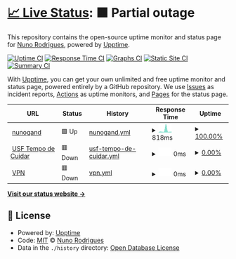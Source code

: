 # [📈 Live Status](https://nunogand.com): <!--live status--> **🟧 Partial outage**

This repository contains the open-source uptime monitor and status page for [Nuno Rodrigues](nunogand.github.io), powered by [Upptime](https://github.com/upptime/upptime).

[![Uptime CI](https://github.com/nunogand/upptime/workflows/Uptime%20CI/badge.svg)](https://github.com/nunogand/upptime/actions?query=workflow%3A%22Uptime+CI%22)
[![Response Time CI](https://github.com/nunogand/upptime/workflows/Response%20Time%20CI/badge.svg)](https://github.com/nunogand/upptime/actions?query=workflow%3A%22Response+Time+CI%22)
[![Graphs CI](https://github.com/nunogand/upptime/workflows/Graphs%20CI/badge.svg)](https://github.com/nunogand/upptime/actions?query=workflow%3A%22Graphs+CI%22)
[![Static Site CI](https://github.com/nunogand/upptime/workflows/Static%20Site%20CI/badge.svg)](https://github.com/nunogand/upptime/actions?query=workflow%3A%22Static+Site+CI%22)
[![Summary CI](https://github.com/nunogand/upptime/workflows/Summary%20CI/badge.svg)](https://github.com/nunogand/upptime/actions?query=workflow%3A%22Summary+CI%22)

With [Upptime](https://upptime.js.org), you can get your own unlimited and free uptime monitor and status page, powered entirely by a GitHub repository. We use [Issues](https://github.com/nunogand/upptime/issues) as incident reports, [Actions](https://github.com/nunogand/upptime/actions) as uptime monitors, and [Pages](https://nunogand.com) for the status page.

<!--start: status pages-->
<!-- This summary is generated by Upptime (https://github.com/upptime/upptime) -->
<!-- Do not edit this manually, your changes will be overwritten -->
<!-- prettier-ignore -->
| URL | Status | History | Response Time | Uptime |
| --- | ------ | ------- | ------------- | ------ |
| <img alt="" src="https://icons.duckduckgo.com/ip3/nunogand.com.ico" height="13"> [nunogand](https://nunogand.com) | 🟩 Up | [nunogand.yml](https://github.com/nunogand/uptime/commits/HEAD/history/nunogand.yml) | <details><summary><img alt="Response time graph" src="./graphs/nunogand/response-time-week.png" height="20"> 818ms</summary><br><a href="https://nunogand.github.io/uptime/history/nunogand"><img alt="Response time 511" src="https://img.shields.io/endpoint?url=https%3A%2F%2Fraw.githubusercontent.com%2Fnunogand%2Fuptime%2FHEAD%2Fapi%2Fnunogand%2Fresponse-time.json"></a><br><a href="https://nunogand.github.io/uptime/history/nunogand"><img alt="24-hour response time 373" src="https://img.shields.io/endpoint?url=https%3A%2F%2Fraw.githubusercontent.com%2Fnunogand%2Fuptime%2FHEAD%2Fapi%2Fnunogand%2Fresponse-time-day.json"></a><br><a href="https://nunogand.github.io/uptime/history/nunogand"><img alt="7-day response time 818" src="https://img.shields.io/endpoint?url=https%3A%2F%2Fraw.githubusercontent.com%2Fnunogand%2Fuptime%2FHEAD%2Fapi%2Fnunogand%2Fresponse-time-week.json"></a><br><a href="https://nunogand.github.io/uptime/history/nunogand"><img alt="30-day response time 432" src="https://img.shields.io/endpoint?url=https%3A%2F%2Fraw.githubusercontent.com%2Fnunogand%2Fuptime%2FHEAD%2Fapi%2Fnunogand%2Fresponse-time-month.json"></a><br><a href="https://nunogand.github.io/uptime/history/nunogand"><img alt="1-year response time 396" src="https://img.shields.io/endpoint?url=https%3A%2F%2Fraw.githubusercontent.com%2Fnunogand%2Fuptime%2FHEAD%2Fapi%2Fnunogand%2Fresponse-time-year.json"></a></details> | <details><summary><a href="https://nunogand.github.io/uptime/history/nunogand">100.00%</a></summary><a href="https://nunogand.github.io/uptime/history/nunogand"><img alt="All-time uptime 99.99%" src="https://img.shields.io/endpoint?url=https%3A%2F%2Fraw.githubusercontent.com%2Fnunogand%2Fuptime%2FHEAD%2Fapi%2Fnunogand%2Fuptime.json"></a><br><a href="https://nunogand.github.io/uptime/history/nunogand"><img alt="24-hour uptime 100.00%" src="https://img.shields.io/endpoint?url=https%3A%2F%2Fraw.githubusercontent.com%2Fnunogand%2Fuptime%2FHEAD%2Fapi%2Fnunogand%2Fuptime-day.json"></a><br><a href="https://nunogand.github.io/uptime/history/nunogand"><img alt="7-day uptime 100.00%" src="https://img.shields.io/endpoint?url=https%3A%2F%2Fraw.githubusercontent.com%2Fnunogand%2Fuptime%2FHEAD%2Fapi%2Fnunogand%2Fuptime-week.json"></a><br><a href="https://nunogand.github.io/uptime/history/nunogand"><img alt="30-day uptime 100.00%" src="https://img.shields.io/endpoint?url=https%3A%2F%2Fraw.githubusercontent.com%2Fnunogand%2Fuptime%2FHEAD%2Fapi%2Fnunogand%2Fuptime-month.json"></a><br><a href="https://nunogand.github.io/uptime/history/nunogand"><img alt="1-year uptime 100.00%" src="https://img.shields.io/endpoint?url=https%3A%2F%2Fraw.githubusercontent.com%2Fnunogand%2Fuptime%2FHEAD%2Fapi%2Fnunogand%2Fuptime-year.json"></a></details>
| <img alt="" src="https://icons.duckduckgo.com/ip3/null.ico" height="13"> [USF Tempo de Cuidar](https:www.usftempodecuidar.pt) | 🟥 Down | [usf-tempo-de-cuidar.yml](https://github.com/nunogand/uptime/commits/HEAD/history/usf-tempo-de-cuidar.yml) | <details><summary><img alt="Response time graph" src="./graphs/usf-tempo-de-cuidar/response-time-week.png" height="20"> 0ms</summary><br><a href="https://nunogand.github.io/uptime/history/usf-tempo-de-cuidar"><img alt="Response time 0" src="https://img.shields.io/endpoint?url=https%3A%2F%2Fraw.githubusercontent.com%2Fnunogand%2Fuptime%2FHEAD%2Fapi%2Fusf-tempo-de-cuidar%2Fresponse-time.json"></a><br><a href="https://nunogand.github.io/uptime/history/usf-tempo-de-cuidar"><img alt="24-hour response time 0" src="https://img.shields.io/endpoint?url=https%3A%2F%2Fraw.githubusercontent.com%2Fnunogand%2Fuptime%2FHEAD%2Fapi%2Fusf-tempo-de-cuidar%2Fresponse-time-day.json"></a><br><a href="https://nunogand.github.io/uptime/history/usf-tempo-de-cuidar"><img alt="7-day response time 0" src="https://img.shields.io/endpoint?url=https%3A%2F%2Fraw.githubusercontent.com%2Fnunogand%2Fuptime%2FHEAD%2Fapi%2Fusf-tempo-de-cuidar%2Fresponse-time-week.json"></a><br><a href="https://nunogand.github.io/uptime/history/usf-tempo-de-cuidar"><img alt="30-day response time 0" src="https://img.shields.io/endpoint?url=https%3A%2F%2Fraw.githubusercontent.com%2Fnunogand%2Fuptime%2FHEAD%2Fapi%2Fusf-tempo-de-cuidar%2Fresponse-time-month.json"></a><br><a href="https://nunogand.github.io/uptime/history/usf-tempo-de-cuidar"><img alt="1-year response time 0" src="https://img.shields.io/endpoint?url=https%3A%2F%2Fraw.githubusercontent.com%2Fnunogand%2Fuptime%2FHEAD%2Fapi%2Fusf-tempo-de-cuidar%2Fresponse-time-year.json"></a></details> | <details><summary><a href="https://nunogand.github.io/uptime/history/usf-tempo-de-cuidar">0.00%</a></summary><a href="https://nunogand.github.io/uptime/history/usf-tempo-de-cuidar"><img alt="All-time uptime 0.00%" src="https://img.shields.io/endpoint?url=https%3A%2F%2Fraw.githubusercontent.com%2Fnunogand%2Fuptime%2FHEAD%2Fapi%2Fusf-tempo-de-cuidar%2Fuptime.json"></a><br><a href="https://nunogand.github.io/uptime/history/usf-tempo-de-cuidar"><img alt="24-hour uptime 0.00%" src="https://img.shields.io/endpoint?url=https%3A%2F%2Fraw.githubusercontent.com%2Fnunogand%2Fuptime%2FHEAD%2Fapi%2Fusf-tempo-de-cuidar%2Fuptime-day.json"></a><br><a href="https://nunogand.github.io/uptime/history/usf-tempo-de-cuidar"><img alt="7-day uptime 0.00%" src="https://img.shields.io/endpoint?url=https%3A%2F%2Fraw.githubusercontent.com%2Fnunogand%2Fuptime%2FHEAD%2Fapi%2Fusf-tempo-de-cuidar%2Fuptime-week.json"></a><br><a href="https://nunogand.github.io/uptime/history/usf-tempo-de-cuidar"><img alt="30-day uptime 4.67%" src="https://img.shields.io/endpoint?url=https%3A%2F%2Fraw.githubusercontent.com%2Fnunogand%2Fuptime%2FHEAD%2Fapi%2Fusf-tempo-de-cuidar%2Fuptime-month.json"></a><br><a href="https://nunogand.github.io/uptime/history/usf-tempo-de-cuidar"><img alt="1-year uptime 0.00%" src="https://img.shields.io/endpoint?url=https%3A%2F%2Fraw.githubusercontent.com%2Fnunogand%2Fuptime%2FHEAD%2Fapi%2Fusf-tempo-de-cuidar%2Fuptime-year.json"></a></details>
| <img alt="" src="https://icons.duckduckgo.com/ip3/nunogand.asuscomm.com.ico" height="13"> [VPN](https://nunogand.asuscomm.com) | 🟥 Down | [vpn.yml](https://github.com/nunogand/uptime/commits/HEAD/history/vpn.yml) | <details><summary><img alt="Response time graph" src="./graphs/vpn/response-time-week.png" height="20"> 0ms</summary><br><a href="https://nunogand.github.io/uptime/history/vpn"><img alt="Response time 0" src="https://img.shields.io/endpoint?url=https%3A%2F%2Fraw.githubusercontent.com%2Fnunogand%2Fuptime%2FHEAD%2Fapi%2Fvpn%2Fresponse-time.json"></a><br><a href="https://nunogand.github.io/uptime/history/vpn"><img alt="24-hour response time 0" src="https://img.shields.io/endpoint?url=https%3A%2F%2Fraw.githubusercontent.com%2Fnunogand%2Fuptime%2FHEAD%2Fapi%2Fvpn%2Fresponse-time-day.json"></a><br><a href="https://nunogand.github.io/uptime/history/vpn"><img alt="7-day response time 0" src="https://img.shields.io/endpoint?url=https%3A%2F%2Fraw.githubusercontent.com%2Fnunogand%2Fuptime%2FHEAD%2Fapi%2Fvpn%2Fresponse-time-week.json"></a><br><a href="https://nunogand.github.io/uptime/history/vpn"><img alt="30-day response time 0" src="https://img.shields.io/endpoint?url=https%3A%2F%2Fraw.githubusercontent.com%2Fnunogand%2Fuptime%2FHEAD%2Fapi%2Fvpn%2Fresponse-time-month.json"></a><br><a href="https://nunogand.github.io/uptime/history/vpn"><img alt="1-year response time 0" src="https://img.shields.io/endpoint?url=https%3A%2F%2Fraw.githubusercontent.com%2Fnunogand%2Fuptime%2FHEAD%2Fapi%2Fvpn%2Fresponse-time-year.json"></a></details> | <details><summary><a href="https://nunogand.github.io/uptime/history/vpn">0.00%</a></summary><a href="https://nunogand.github.io/uptime/history/vpn"><img alt="All-time uptime 0.00%" src="https://img.shields.io/endpoint?url=https%3A%2F%2Fraw.githubusercontent.com%2Fnunogand%2Fuptime%2FHEAD%2Fapi%2Fvpn%2Fuptime.json"></a><br><a href="https://nunogand.github.io/uptime/history/vpn"><img alt="24-hour uptime 0.00%" src="https://img.shields.io/endpoint?url=https%3A%2F%2Fraw.githubusercontent.com%2Fnunogand%2Fuptime%2FHEAD%2Fapi%2Fvpn%2Fuptime-day.json"></a><br><a href="https://nunogand.github.io/uptime/history/vpn"><img alt="7-day uptime 0.00%" src="https://img.shields.io/endpoint?url=https%3A%2F%2Fraw.githubusercontent.com%2Fnunogand%2Fuptime%2FHEAD%2Fapi%2Fvpn%2Fuptime-week.json"></a><br><a href="https://nunogand.github.io/uptime/history/vpn"><img alt="30-day uptime 0.00%" src="https://img.shields.io/endpoint?url=https%3A%2F%2Fraw.githubusercontent.com%2Fnunogand%2Fuptime%2FHEAD%2Fapi%2Fvpn%2Fuptime-month.json"></a><br><a href="https://nunogand.github.io/uptime/history/vpn"><img alt="1-year uptime 0.00%" src="https://img.shields.io/endpoint?url=https%3A%2F%2Fraw.githubusercontent.com%2Fnunogand%2Fuptime%2FHEAD%2Fapi%2Fvpn%2Fuptime-year.json"></a></details>

<!--end: status pages-->

[**Visit our status website →**](https://nunogand.com)

## 📄 License

- Powered by: [Upptime](https://github.com/upptime/upptime)
- Code: [MIT](./LICENSE) © [Nuno Rodrigues](nunogand.github.io)
- Data in the `./history` directory: [Open Database License](https://opendatacommons.org/licenses/odbl/1-0/)

